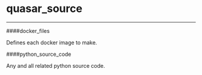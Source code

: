 # quasar_source

---

####docker_files

Defines each docker image to make.

####python_source_code

Any and all related python source code.
